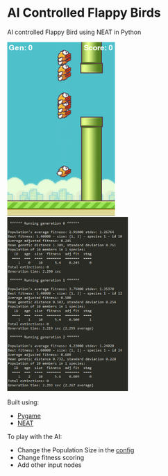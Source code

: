 # AI Controlled Flappy Birds
AI controlled Flappy Bird using NEAT in Python

<img src="github/bird.png" height = "400"> <img src="github/stats.PNG" height = "400">

Built using:
- [Pygame](https://www.pygame.org/docs/)
- [NEAT](https://neat-python.readthedocs.io/en/latest/)

To play with the AI:
- Change the Population Size in the [config](https://github.com/UVE-R/Flappy-Bird-AI/blob/main/config-feedforward.txt)
- Change fitness scoring
- Add other input nodes
